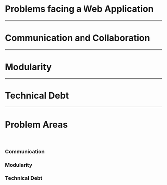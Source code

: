 <!-- .slide: data-background-image="/images/BG/cliff.jpg" -->

# Problems facing a Web Application

---

<!-- ######################## COMMUNICATION ######################## -->

<!-- .slide: data-background-image="/images/BG/communication.jpg" -->
# Communication and Collaboration

---

<!-- ######################## MODULARITY ######################## -->

<!-- .slide: data-background-image="/images/BG/pipes.jpg" -->
# Modularity

---

<!-- ######################## TECHNICAL DEBT ######################## -->

<!-- .slide: data-background-image="/images/BG/messy messy kitchen.jpg" -->
# Technical Debt

---

<!-- .slide: data-background-image="/images/BG/rapids.jpg" -->
# Problem Areas 
<br>

### Communication
### Modularity
### Technical Debt
